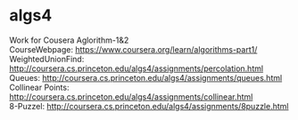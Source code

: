 # algs4
Work for Cousera Aglorithm-1&amp;2      
CourseWebpage:     https://www.coursera.org/learn/algorithms-part1/    
WeightedUnionFind: http://coursera.cs.princeton.edu/algs4/assignments/percolation.html      
Queues:            http://coursera.cs.princeton.edu/algs4/assignments/queues.html    
Collinear Points:  http://coursera.cs.princeton.edu/algs4/assignments/collinear.html  
8-Puzzel:          http://coursera.cs.princeton.edu/algs4/assignments/8puzzle.html
